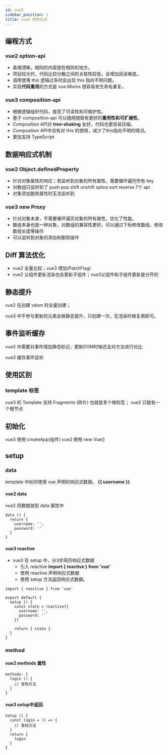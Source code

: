 ```yaml
---
id: vue2
sidebar_position: 1
title: vue3 的优化点
---
```


## 编程方式
### vue2 option-api
- 条理清晰，相同的内容放在相同的地方。
- 项目较大时，代码比较分散之间的关联性较低，会增加阅读难度。
- 调用使用 this 逻辑过多时会出现 this 指向不明问题。
- 实现**代码重用**的方式是 vue.Mixins 很容易发生命名重复。
### vue3 composition-api
- 根据逻辑组织代码，提高了可读性和可维护性。
- 基于 composition-api 可以随用随取有更好的**重用性和可扩展性**。
- Composition API对 **tree-shaking** 友好，代码也更容易压缩。
- Composition API中没有对 this 的使用，减少了this指向不明的情况。
- 更加支持 TypeScript 

## 数据响应式机制
### vue2 Object.definedProperty
- 针对对象属性的响应；若监听到对象的所有属性，需要循环遍历所有 key
- 对数组只监听到了 push pop shift unshift splice sort reverse 7个 api
- 对象添加删除属性时无法监听到
### vue3 new Proxy
- 针对对象本身，不需要循环遍历对象的所有属性，优化了性能。
- 数组本身也是一种对象，对数组的兼容性更好。可以通过下标修改数组、修改数组长度等操作
- 可以监听到对象的添加和删除操作

## Diff 算法优化
- vue2 全量比较；vue3 增加(PatchFlag)
- vue2 父组件更新渲染也会更新子组件；vue3父组件和子组件更新是分开的

## 静态提升
vue2 在创建 vdom 时全量创建；

vue3 中不参与更新的元素会做静态提升，只创建一次，在渲染时候复用即可。

## 事件监听缓存
vue2 中需要对事件增加静态标记，更新DOM时候还会对方法进行对比

vue3 缓存事件监听


## 使用区别
### template 标签
vue3 的 Template 支持 Fragments (碎片) 也就是多个根标签； vue2 只能有一个根节点

## 初始化
vue3 使用 createApp(组件)
vue2 使用 new Vue()

## setup

### data
template 中如何使用 vue 声明的响应式数据。 **{{ username }}**
#### vue2 data
vue2 将数据放到 data 属性中
  ```
  data () {
    return {
      username: '',
      password: ''
    }
  }
  ```
#### vue3 reactive
- vue3 在 setup 中，分3步简历响应式数据
  - 引入 reactive **import { reactive } from 'vue'**
  - 使用 reactive 声明响应式数据
  - 使用 setup 方法返回响应式数据。
```
import { reactive } from 'vue'

export default {
  setup () {
    const state = reactive({
      username: '',
      password: ''
    })

    return { state }
  }
}
```

### method 
#### vue2 methods 属性
```
methods: {
  login () {
    // 登陆方法
  }
}
```
#### vue3 setup中返回
```
setup () {
  const login = () => {
    // 登陆方法
  }
  return { 
    login
  }
}
```